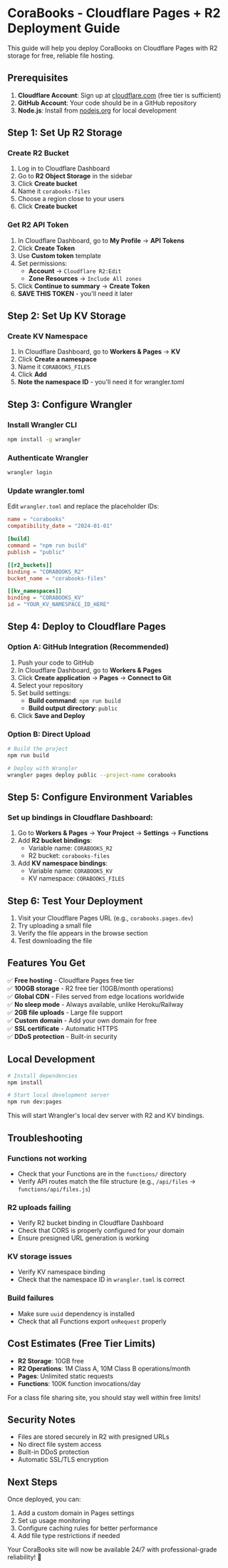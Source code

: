 # CoraBooks - Cloudflare Pages + R2 Deployment Guide

This guide will help you deploy CoraBooks on Cloudflare Pages with R2 storage for free, reliable file hosting.

## Prerequisites

1. **Cloudflare Account**: Sign up at [cloudflare.com](https://cloudflare.com) (free tier is sufficient)
2. **GitHub Account**: Your code should be in a GitHub repository
3. **Node.js**: Install from [nodejs.org](https://nodejs.org) for local development

## Step 1: Set Up R2 Storage

### Create R2 Bucket
1. Log in to Cloudflare Dashboard
2. Go to **R2 Object Storage** in the sidebar
3. Click **Create bucket**
4. Name it `corabooks-files`
5. Choose a region close to your users
6. Click **Create bucket**

### Get R2 API Token
1. In Cloudflare Dashboard, go to **My Profile** → **API Tokens**
2. Click **Create Token**
3. Use **Custom token** template
4. Set permissions:
   - **Account** → `Cloudflare R2:Edit`
   - **Zone Resources** → `Include All zones`
5. Click **Continue to summary** → **Create Token**
6. **SAVE THIS TOKEN** - you'll need it later

## Step 2: Set Up KV Storage

### Create KV Namespace
1. In Cloudflare Dashboard, go to **Workers & Pages** → **KV**
2. Click **Create a namespace**
3. Name it `CORABOOKS_FILES`
4. Click **Add**
5. **Note the namespace ID** - you'll need it for wrangler.toml

## Step 3: Configure Wrangler

### Install Wrangler CLI
```bash
npm install -g wrangler
```

### Authenticate Wrangler
```bash
wrangler login
```

### Update wrangler.toml
Edit `wrangler.toml` and replace the placeholder IDs:

```toml
name = "corabooks"
compatibility_date = "2024-01-01"

[build]
command = "npm run build"
publish = "public"

[[r2_buckets]]
binding = "CORABOOKS_R2"
bucket_name = "corabooks-files"

[[kv_namespaces]]
binding = "CORABOOKS_KV"
id = "YOUR_KV_NAMESPACE_ID_HERE"
```

## Step 4: Deploy to Cloudflare Pages

### Option A: GitHub Integration (Recommended)
1. Push your code to GitHub
2. In Cloudflare Dashboard, go to **Workers & Pages**
3. Click **Create application** → **Pages** → **Connect to Git**
4. Select your repository
5. Set build settings:
   - **Build command**: `npm run build`
   - **Build output directory**: `public`
6. Click **Save and Deploy**

### Option B: Direct Upload
```bash
# Build the project
npm run build

# Deploy with Wrangler
wrangler pages deploy public --project-name corabooks
```

## Step 5: Configure Environment Variables

### Set up bindings in Cloudflare Dashboard:
1. Go to **Workers & Pages** → **Your Project** → **Settings** → **Functions**
2. Add **R2 bucket bindings**:
   - Variable name: `CORABOOKS_R2`
   - R2 bucket: `corabooks-files`
3. Add **KV namespace bindings**:
   - Variable name: `CORABOOKS_KV`  
   - KV namespace: `CORABOOKS_FILES`

## Step 6: Test Your Deployment

1. Visit your Cloudflare Pages URL (e.g., `corabooks.pages.dev`)
2. Try uploading a small file
3. Verify the file appears in the browse section
4. Test downloading the file

## Features You Get

✅ **Free hosting** - Cloudflare Pages free tier  
✅ **100GB storage** - R2 free tier (10GB/month operations)  
✅ **Global CDN** - Files served from edge locations worldwide  
✅ **No sleep mode** - Always available, unlike Heroku/Railway  
✅ **2GB file uploads** - Large file support  
✅ **Custom domain** - Add your own domain for free  
✅ **SSL certificate** - Automatic HTTPS  
✅ **DDoS protection** - Built-in security  

## Local Development

```bash
# Install dependencies
npm install

# Start local development server
npm run dev:pages
```

This will start Wrangler's local dev server with R2 and KV bindings.

## Troubleshooting

### Functions not working
- Check that your Functions are in the `functions/` directory
- Verify API routes match the file structure (e.g., `/api/files` → `functions/api/files.js`)

### R2 uploads failing
- Verify R2 bucket binding in Cloudflare Dashboard
- Check that CORS is properly configured for your domain
- Ensure presigned URL generation is working

### KV storage issues
- Verify KV namespace binding
- Check that the namespace ID in `wrangler.toml` is correct

### Build failures
- Make sure `uuid` dependency is installed
- Check that all Functions export `onRequest` properly

## Cost Estimates (Free Tier Limits)

- **R2 Storage**: 10GB free
- **R2 Operations**: 1M Class A, 10M Class B operations/month
- **Pages**: Unlimited static requests
- **Functions**: 100K function invocations/day

For a class file sharing site, you should stay well within free limits!

## Security Notes

- Files are stored securely in R2 with presigned URLs
- No direct file system access
- Built-in DDoS protection
- Automatic SSL/TLS encryption

## Next Steps

Once deployed, you can:
1. Add a custom domain in Pages settings
2. Set up usage monitoring
3. Configure caching rules for better performance
4. Add file type restrictions if needed

Your CoraBooks site will now be available 24/7 with professional-grade reliability! 🚀
